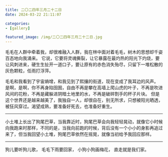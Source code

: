 ```yaml
---
title: 二〇二四年三月二十二日
date: 2024-03-22 21:11:07

categories:
- [gallery]

featured_image: /img/二〇二四年三月二十二日.jpg
---
```


毛毛在人群中牵着我，却很难融入人群，我在林中面对着毛毛，树木的思想却千姿百态地向我涌来。
它说，它要将灵魂撕裂，让它暴露在最灼热的阳光下灼烧，要让风刺进来，硬生生扯开一道口子，要让原有的赤色消失殆尽，只留下一堆松散的灰色颗粒，任雨打浮萍。

毛毛和我看到了宇宙熵增，和我见到了熙攘的街道，现在变成了我耳边的风声。
是啊，是啊，你不再身陷囹圄，自由不再是攀在高墙上爬山虎的叶子，不再是吹进风间的花粉，不再是藏躲进阴暗土地里的水，不再是破碎割手的杯子片块。
但是这个世界还是越来越美了，我独自一人，却很自在，别无所求，只想被阳光晒透，被狂风穿过。渴望成熟，要准备好死去，也准备好重生。

---

小土堆上长出了狗尾巴草，当我靠近时，狗尾巴草会向我轻轻晃动，就像它小时候向我跑来时那样，不同的是，当我向前跑的时候，背后没有一个小小的身影再追过来了，但当我回望小土堆，狗尾巴草依然在摇晃，就像当初给予我回应那样。

---

狗儿要听狗儿歌，
毛毛下雨要回家，
小狗小狗画梅花，
直走就是我们家。
